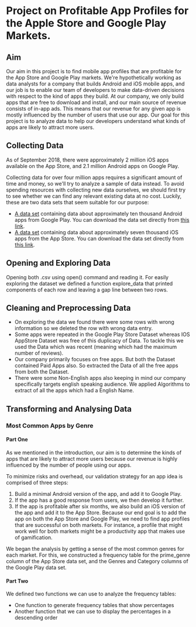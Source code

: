 # Project on Profitable App Profiles for the Apple Store and Google Play Markets.
## Aim
Our aim in this project is to find mobile app profiles that are profitable for the App Store and Google Play markets. We're hypothetically working as data analysts for a company that builds Android and iOS mobile apps, and our job is to enable our team of developers to make data-driven decisions with respect to the kind of apps they build.
At our company, we only build apps that are free to download and install, and our main source of revenue consists of in-app ads. This means that our revenue for any given app is mostly influenced by the number of users that use our app. Our goal for this project is to analyze data to help our developers understand what kinds of apps are likely to attract more users.

## Collecting Data 
As of September 2018, there were approximately 2 million iOS apps available on the App Store, and 2.1 million Android apps on Google Play.

Collecting data for over four million apps requires a significant amount of time and money, so we'll try to analyze a sample of data instead. To avoid spending resources with collecting new data ourselves, we should first try to see whether we can find any relevant existing data at no cost. Luckily, these are two data sets that seem suitable for our purpose:

* [A data set](https://www.kaggle.com/lava18/google-play-store-apps) containing data about approximately ten thousand Android apps from Google Play. You can download the data set directly from [this link](https://dq-content.s3.amazonaws.com/350/googleplaystore.csv).
* [A data set](https://www.kaggle.com/ramamet4/app-store-apple-data-set-10k-apps) containing data about approximately seven thousand iOS apps from the App Store. You can download the data set directly from [this link](https://dq-content.s3.amazonaws.com/350/AppleStore.csv).

## Opening and Exploring Data
Opening both .csv using open() command and reading it. For easily exploring the dataset we defined a function explore_data that printed components of each row and leaving a gap line between two rows.

## Cleaning and Preprocessing Data
* On exploring the data we found there were some rows with wrong information so we deleted the row with wrong data entry.
* Some apps were repeated in the Google Play Store Dataset whereas IOS AppStore Dataset was free of this duplicacy of Data. To tackle this we used the Data which was recent (meaning which had the maximum number of reviews).
* Our company primarily focuses on free apps. But both the Dataset contained Paid Apps also. So extracted the Data of all the free apps from both the Dataset.
* There were some Non-English apps also keeping in mind our company specifically targets english speaking audience. We applied Algorithms to extract of all the apps which had a English Name. 

## Transforming and Analysing Data
### Most Common Apps by Genre
#### Part One
As we mentioned in the introduction, our aim is to determine the kinds of apps that are likely to attract more users because our revenue is highly influenced by the number of people using our apps.

To minimize risks and overhead, our validation strategy for an app idea is comprised of three steps:

1. Build a minimal Android version of the app, and add it to Google Play.
2. If the app has a good response from users, we then develop it further.
3. If the app is profitable after six months, we also build an iOS version of the app and add it to the App Store.
Because our end goal is to add the app on both the App Store and Google Play, we need to find app profiles that are successful on both markets. For instance, a profile that might work well for both markets might be a productivity app that makes use of gamification.

We began the analysis by getting a sense of the most common genres for each market. For this, we constructed a frequency table for the prime_genre column of the App Store data set, and the Genres and Category columns of the Google Play data set.

#### Part Two
We defined two functions we can use to analyze the frequency tables:

* One function to generate frequency tables that show percentages
* Another function that we can use to display the percentages in a descending order
